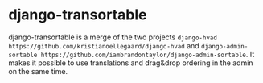 django-transortable
===================

django-transortable is a merge of the two projects `django-hvad https://github.com/kristianoellegaard/django-hvad` and `django-admin-sortable https://github.com/iambrandontaylor/django-admin-sortable`. It makes it possible to use translations and drag&drop ordering in the admin on the same time.
